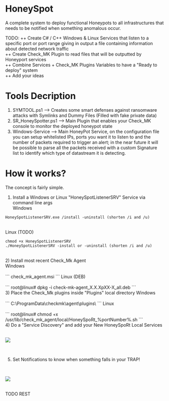 # HoneySpot
A complete system to deploy functional Honeypots to all infrastructures that needs to be notified when something anomalous occur.

TODO:
++ Create C# / C++ Windows & Linux Services that listen to a specific port or port range giving in output a file containing information about detected network traffic <br>
++ Create Check_MK Plugin to read files that will be outputted by Honeyport services <br>
++ Combine Services + Check_MK Plugins Variables to have a "Ready to deploy" system <br>
++ Add your ideas <br>

# Tools Decription <br>
1) SYMTOOL.ps1 --> Creates some smart defenses against ransomware attacks with Symlinks and Dummy Files (Filled with fake private data) <br>
2) SR_HoneySpotter.ps1 --> Main Plugin that enables your Check_MK console to monitor the deployed honeypot state <br>
3) Windows-Service --> Main HoneyPot Service, on the configuration file you can setup whitelisted IPs, ports you want it to listen to and the number of packets required to trigger an alert; in the near future it will be possible to parse all the packets received with a custom Signature list to identify which type of datastream it is detecting. <br>

# How it works? <br>
The concept is fairly simple. <br>

1) Install a Windows or Linux "HoneySpotListenerSRV" Service via command line args <br>
Windows <br>
```
HoneySpotListenerSRV.exe /install -uninstall (shorten /i and /u)
```
<br>
Linux (TODO) <br>

```
chmod +x HoneySpotListenerSRV
./HoneySpotListenerSRV -install or -uninstall (shorten /i and /u)
```
<br>
2) Install most recent Check_Mk Agent <br>
Windows <br>
<br>
```
check_mk_agent.msi
```
Linux (DEB) <br>
<br>
```
root@linux# dpkg -i check-mk-agent_X.X.XpXX-X_all.deb
```
<br>
3) Place the Check_Mk plugins inside "Plugins" local directory 
Windows <br>
<br>
```
C:\ProgramData\checkmk\agent\plugins\
```
Linux <br>
<br>
```
root@linux# chmod +x /usr/lib/check_mk_agent/local/HoneySpoRt_%portNumber%.sh
```
<br>
4) Do a "Service Discovery" and add your New HoneySpoRt Local Services <br>
<br>

![](https://i.imgur.com/QeO7uTh.png)

<br>

5) Set Notifications to know when something falls in your TRAP!<br>
<br>

![](https://i.imgur.com/c2XMJRy.png)

<br> 
TODO REST
